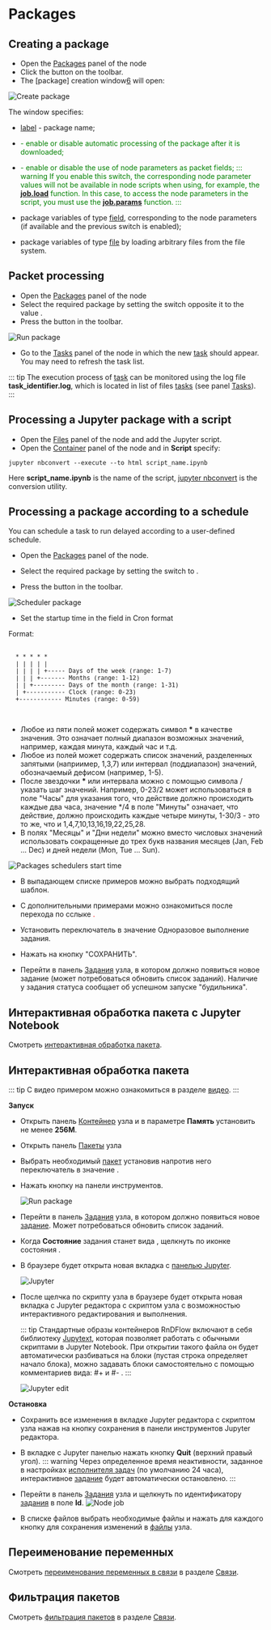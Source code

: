 # Packages

## Creating a package

- Open the <span class="iconify-inline" data-icon="mdi:package"></span>[Packages][1] panel of the node
- Click the <span class="iconify-inline" data-icon="mdi:package"></span> button on the toolbar.
- The [package] creation window[6] will open:

 ![Create package](/images/common/node_panel_packages_create.png)

 The window specifies:

 - [label][7] - package name;
 - <span class='iconify-inline' data-icon='bi:toggle-on' style="color: green"/> - enable or disable automatic processing of the package after it is downloaded;
 - <span class='iconify-inline' data-icon='bi:toggle-on' style="color: green"/> - enable or disable the use of node parameters as packet fields;
 ::: warning <span class="iconify" data-icon="emojione-v1:warning" style="color: #e7c000; font-size: 24px;"></span>
 If you enable this switch, the corresponding node parameter values ​​will not be available in node scripts when using, for example, the [**job.load**][9] function. In this case, to access the node parameters in the script, you must use the [**job.params**][9] function.
 :::

 - package variables of type [field][7], corresponding to the node parameters (if available and the previous switch is enabled);
 - package variables of type [file][7] by loading arbitrary files from the file system.

## Packet processing

- Open the <span class="iconify-inline" data-icon="mdi:package"></span>[Packages][1] panel of the node
- Select the required package by setting the switch opposite it <span class='iconify-inline' data-icon='ph:number-circle-one-fill' style="color: red"></span> to the value <span class= "iconify-inline" data-icon="mdi:checkbox-marked"></span>.
- Press the button <span class="iconify-inline" data-icon="mdi:cog-clockwise"></span> <span class='iconify-inline' data-icon='ph:number-circle-two- fill' style="color: red"></span> in the toolbar.

 ![Run package](/images/common/node_panel_packages_execute.png)

- Go to the <span class="iconify-inline" data-icon="mdi:cog-box"></span>[Tasks][2] panel of the node in which the new [task][8] should appear. You may need to refresh the <span class="iconify-inline" data-icon="mdi:refresh"></span> task list.

::: tip <span class='iconify' data-icon='mdi:information' style='color: #42b983; font-size: 24px;'></span>
The execution process of [task][8] can be monitored using the log file <span class='iconify-inline' data-icon='mdi:file-clock'></span> **task_identifier.log**, which is located in list of files [tasks][8] (see panel <span class="iconify-inline" data-icon="mdi:cog-box"></span>[Tasks][2]).
:::

## Processing a Jupyter package with a script

- Open the <span class="iconify-inline" data-icon="mdi:file-code"></span>[Files][5] panel of the node and add the Jupyter script.
- Open the <span class="iconify-inline" data-icon="mdi:kubernetes"></span>[Container][4] panel of the node and in **Script** specify:
 ```
 jupyter nbconvert --execute --to html script_name.ipynb
 ```
 Here **script_name.ipynb** is the name of the script, [jupyter nbconvert](https://nbconvert.readthedocs.io/en/latest/) is the conversion utility.

## Processing a package according to a schedule

You can schedule a task to run delayed according to a user-defined schedule.

- Open the <span class="iconify-inline" data-icon="mdi:package"></span>[Packages][2] panel of the node.

- Select the required package by setting the switch <span class='iconify-inline' data-icon='ph:number-circle-one-fill' style="color: red"></span> to <span class ="iconify-inline" data-icon="mdi:checkbox-marked"></span>.
- Press the button <span class="iconify-inline" data-icon="mdi:update"></span> <span class='iconify-inline' data-icon='ph:number-circle-two-fill' style="color: red"></span> in the toolbar.

 ![Scheduler package](/images/common/node_panel_packages_schedule.png)

- Set the startup time in the <span class='iconify-inline' data-icon='ph:number-circle-one-fill' style="color: red"></span> field in Cron format

 Format:

 <pre>
  <small>
  * * * * *
  | | | | |
  | | | | +----- Days of the week (range: 1-7)
  | | | +------- Months (range: 1-12)
  | | +--------- Days of the month (range: 1-31)
  | +----------- Clock (range: 0-23)
  +------------ Minutes (range: 0-59)
  </small>
 </pre>

  - Любое из пяти полей может содержать символ <b>*</b>  в качестве значения. Это означает полный диапазон возможных значений, например, каждая минута, каждый час и т.д.
  - Любое из полей может содержать список значений, разделенных запятыми (наприимер, 1,3,7) или интервал (поддиапазон) значений, обозначаемый дефисом (например, 1-5).
  - После звездочки <b>*</b> или интервала можно с помощью символа / указать шаг значений. Например, 0-23/2 может использоваться в поле "Часы" для указания того, что действие должно происходить каждые два часа, значение */4 в поле "Минуты" означает, что действие, должно происходить каждые четыре минуты, 1-30/3 - это то же, что и 1,4,7,10,13,16,19,22,25,28.
  - В полях "Месяцы" и "Дни недели" можно вместо числовых значений использовать сокращенные до трех букв названия месяцев (Jan, Feb ... Dec) и дней недели (Mon, Tue ... Sun).

  ![Packages schedulers start time](/images/common/node_panel_packages_schedule_time_one.png)

  - В выпадающем списке примеров <span class='iconify-inline' data-icon='ph:number-circle-two-fill' style="color: red"></span> можно выбрать подходящий шаблон.

  - С дополнительными примерами можно ознакомиться после перехода по сслыке <span class='iconify-inline' data-icon='ph:number-circle-three-fill' style="color: red"/>.

- Установить переключатель в значение <span class="iconify-inline" data-icon="bi:toggle2-off"/> Одноразовое выполнение задания.

- Нажать на кнопку "СОХРАНИТЬ".

- Перейти в панель <span class="iconify-inline" data-icon="mdi:cog-box"></span>[Задания][3] узла, в котором должно появиться новое задание (может потребоваться обновить <span class="iconify-inline" data-icon="mdi:refresh"></span> список заданий). Наличие у задания статуса <span class="iconify-inline" data-icon="mdi:sleep" style="color: grey"></span> сообщает об успешном запуске "будильника".

## Интерактивная обработка пакета с Jupyter Notebook

Смотреть [интерактивная обработка пакета](#интерактивная-обработка-пакета).

## Интерактивная обработка пакета

::: tip <span class='iconify' data-icon='mdi:information' style='color: #42b983; font-size: 24px;'></span>
С видео примером можно ознакомиться в разделе [видео](./video.md).
:::

**Запуск**

- Открыть панель <span class="iconify-inline" data-icon="mdi:kubernetes"></span>[Контейнер][4] узла и в параметре **Память** установить не менее **256М**.
- Открыть панель <span class="iconify-inline" data-icon="mdi:package"></span>[Пакеты][1] узла
- Выбрать необходимый [пакет][6] установив напротив него переключатель <span class='iconify-inline' data-icon='ph:number-circle-one-fill' style="color: red"></span> в значение <span class="iconify-inline" data-icon="mdi:checkbox-marked"></span>.
- Нажать кнопку <span class="iconify-inline" data-icon="mdi:motion-play"></span> <span class='iconify-inline' data-icon='ph:number-circle-two-fill' style="color: red"></span> на панели инструментов.

  ![Run package](/images/common/node_panel_packages_execute_jupyter.png)

- Перейти в панель <span class="iconify-inline" data-icon="mdi:cog-box"></span> [Задания][2] узла, в котором должно появиться новое [задание][8]. Может потребоваться обновить <span class="iconify-inline" data-icon="mdi:refresh"></span> список заданий.

- Когда **Состояние** задания станет вида <span class="iconify-inline" data-icon="mdi:motion-play" style="color: green"></span>, щелкнуть по иконке состояния <span class="iconify-inline" data-icon="mdi:motion-play" style="color: green"></span>.

- В браузере будет открыта новая вкладка с [панелью Jupyter][3].

  ![Jupyter](/images/common/jupyter_panel.png)

- После щелчка по скрипту узла в браузере будет открыта новая вкладка с Jupyter редактора с скриптом узла с возможностью интерактивного редактирования и выполнения.

  ::: tip <span class="iconify" data-icon="mdi:information" style="color: #42b983; font-size: 24px;"></span>
  Стандартные образы контейнеров RnDFlow включают в себя библиотеку [Jupytext](https://jupytext.readthedocs.io/en/latest/), которая позволяет работать с обычными скриптами в Jupyter Notebook. При открытии такого файла он будет автоматически разбиваться на блоки (пустая строка определяет начало блока), можно задавать блоки самостоятельно с помощью комментариев вида: #+ и #- .
  :::

  ![Jupyter edit](/images/common/jupyter_panel_edit.png)

**Остановка**

- Сохранить все изменения в вкладке Jupyter редактора с скриптом узла нажав на кнопку сохранения <span class="iconify-inline" data-icon="carbon:save"></span> в панели инструментов Jupyter редактора.

- В вкладке с Jupyter панелью нажать кнопку **Quit** (верхний правый угол).
  ::: warning <span class="iconify" data-icon="emojione-v1:warning" style="color: #e7c000; font-size: 24px;"></span>
  Через определенное время неактивности, заданное в настройках [исполнителя задач](/desc/executor.md) (по умолчанию 24 часа), интерактивное [задание][8] будет автоматически остановлено.
  :::

- Перейти в панель <span class="iconify-inline" data-icon="mdi:cog-box"></span> [Задания][2] узла и щелкнуть по идентификатору [задания][8] в поле **Id**.
  ![Node job](/images/common/job.png)

- В списке файлов выбрать необходимые файлы и нажать для каждого кнопку <span class='iconify-inline' data-icon='mdi:content-save'></span> для сохранения изменений в [файлы][5] узла.

## Переименование переменных

Смотреть [переименование переменных в связи](./link.md#переименование-переменных) в разделе [Связи](./link.md).

## Фильтрация пакетов

Смотреть [фильтрация пакетов](./link.md#фильтрация-пакетов) в разделе [Связи](./link.md).

[1]: /desc/nodes.md#пакеты
[2]: /desc/nodes.md#задания
[3]: https://jupyter-notebook.readthedocs.io/en/stable/ui_components.html#notebook-dashboard
[4]: /desc/nodes.md#контеинер
[5]: /desc/nodes.md#фаилы
[6]: /desc/package.md
[7]: /desc/package.md#состав
[8]: /desc/job.md
[9]: /dev/compute.md#python
